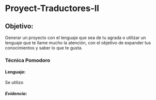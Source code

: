 # Proyect-Traductores-ll
## Objetivo:
Generar un proyecto con el lenguaje que sea de tu agrada o utilizar un lenguaje que te llame mucho la atención, con el objetivo de expander tus conocimientos y saber lo que te gusta.

### Técnica Pomodoro

#### Lenguaje:
Se utilizo

##### Evidencia:
